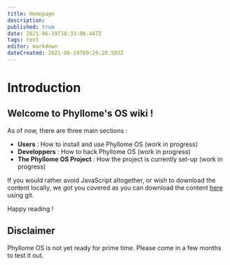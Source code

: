 ```yaml
---
title: Homepage
description: 
published: true
date: 2021-06-19T10:33:08.447Z
tags: test
editor: markdown
dateCreated: 2021-06-19T09:29:20.593Z
---
```


# Introduction

## Welcome to Phyllome's OS wiki !

As of now, there are three main sections :

* **Users** : How to install and use Phyllome OS (work in progress)
* **Developpers** : How to hack Phyllome OS (work in progress)
* **The Phyllome OS Project** : How the project is currently set-up (work in progress)

If you would rather avoid JavaScript altogether, or wish to download the content locally, we got you covered as you can download the content [here](https://git.phyllo.me/home/wiki) using git. 

Happy reading !

## Disclaimer

Phyllome OS is not yet ready for prime time. Please come in a few months to test it out. 